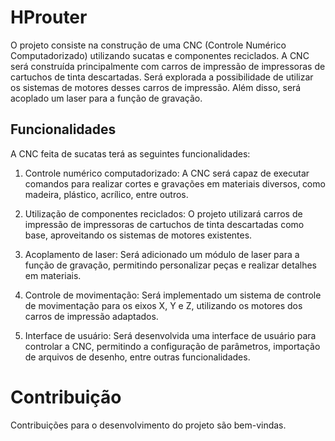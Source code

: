 # HProuter

O projeto consiste na construção de uma CNC (Controle Numérico Computadorizado) utilizando sucatas e componentes reciclados. A CNC será construída principalmente com carros de impressão de impressoras de cartuchos de tinta descartadas. Será explorada a possibilidade de utilizar os sistemas de motores desses carros de impressão. Além disso, será acoplado um laser para a função de gravação.

## Funcionalidades

A CNC feita de sucatas terá as seguintes funcionalidades:

1. Controle numérico computadorizado: A CNC será capaz de executar comandos para realizar cortes e gravações em materiais diversos, como madeira, plástico, acrílico, entre outros.

2. Utilização de componentes reciclados: O projeto utilizará carros de impressão de impressoras de cartuchos de tinta descartadas como base, aproveitando os sistemas de motores existentes.

3. Acoplamento de laser: Será adicionado um módulo de laser para a função de gravação, permitindo personalizar peças e realizar detalhes em materiais.

4. Controle de movimentação: Será implementado um sistema de controle de movimentação para os eixos X, Y e Z, utilizando os motores dos carros de impressão adaptados.

5. Interface de usuário: Será desenvolvida uma interface de usuário para controlar a CNC, permitindo a configuração de parâmetros, importação de arquivos de desenho, entre outras funcionalidades.

# Contribuição

Contribuições para o desenvolvimento do projeto são bem-vindas. 
